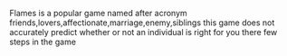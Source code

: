 Flames is a popular game named after acronym friends,lovers,affectionate,marriage,enemy,siblings this game does not accurately predict whether or not an individual is right for you there few  steps in the game
